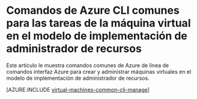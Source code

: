 <properties
    pageTitle="Los comandos CLI básicos para las tareas de la máquina virtual de Windows | Microsoft Azure"
    description="Comandos de Azure CLI básicos para crear y administrar máquinas virtuales de Windows en el Administrador de recursos de Azure"
    services="virtual-machines-windows"
    documentationCenter=""
    authors="dlepow"
    manager="timlt"
    editor=""
    tags="azure-resource-manager,azure-service-management"/>

<tags
    ms.service="virtual-machines-windows"
    ms.devlang="na"
    ms.topic="article"
    ms.tgt_pltfrm="vm-windows"
    ms.workload="infrastructure-services"
    ms.date="08/23/2016"
    ms.author="danlep"/>

# <a name="common-azure-cli-commands-for-virtual-machine-tasks-in-the-resource-manager-deployment-model"></a>Comandos de Azure CLI comunes para las tareas de la máquina virtual en el modelo de implementación de administrador de recursos 

Este artículo le muestra comandos comunes de Azure de línea de comandos interfaz Azure para crear y administrar máquinas virtuales en el modelo de implementación de administrador de recursos. 

[AZURE.INCLUDE [virtual-machines-common-cli-manage](../../includes/virtual-machines-common-cli-manage.md)]
